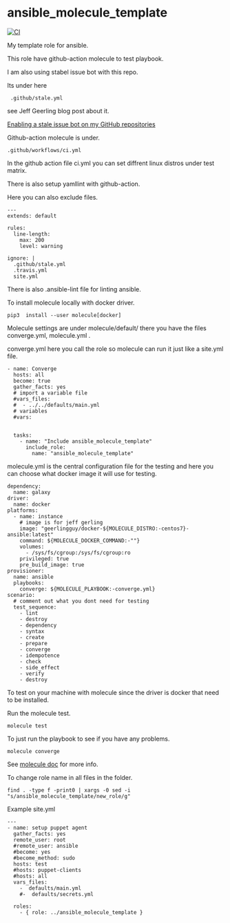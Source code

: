ansible_molecule_template
=========


[![CI](https://github.com/habbis/ansible_molecule_template/workflows/CI/badge.svg)](https://github.com/habbis/ansible_molecule_template/actions?query=workflow%3ACI)


My template role for ansible.

This role have github-action molecule to test playbook.

I am also using stabel issue bot with this repo.

Its under here

```
 .github/stale.yml

```

see Jeff Geerling blog post about it.

[Enabling a stale issue bot on my GitHub repositories](https://www.jeffgeerling.com/blog/2020/enabling-stale-issue-bot-on-my-github-repositories)

Github-action molecule is under.

```
.github/workflows/ci.yml

```
In the github action file ci.yml you
can set diffrent linux distros under test matrix.

There is also setup yamllint with github-action.

Here you can also exclude files.

```
---
extends: default

rules:
  line-length:
    max: 200
    level: warning

ignore: |
  .github/stale.yml
  .travis.yml
  site.yml

```

There is also .ansible-lint file for linting ansible.

To install molecule locally with docker driver.

```
pip3  install --user molecule[docker]

```

Molecule settings are under molecule/default/
there you have the files converge.yml, molecule.yml .

converge.yml here you call the role so molecule can run it 
just like a site.yml file.

```
- name: Converge
  hosts: all
  become: true
  gather_facts: yes
  # import a variable file
  #vars_files:
  #  - ../../defaults/main.yml
  # variables
  #vars:


  tasks:
    - name: "Include ansible_molecule_template"
      include_role:
        name: "ansible_molecule_template"
```

molecule.yml is the central configuration file for the testing and
here you can choose what docker image it will use for testing.

```
dependency:
  name: galaxy
driver:
  name: docker
platforms:
  - name: instance
    # image is for jeff gerling
    image: "geerlingguy/docker-${MOLECULE_DISTRO:-centos7}-ansible:latest"
    command: ${MOLECULE_DOCKER_COMMAND:-""}
    volumes:
      - /sys/fs/cgroup:/sys/fs/cgroup:ro
    privileged: true
    pre_build_image: true
provisioner:
  name: ansible
  playbooks:
    converge: ${MOLECULE_PLAYBOOK:-converge.yml}
scenario:
  # comment out what you dont need for testing
  test_sequence:
    - lint
    - destroy
    - dependency
    - syntax
    - create
    - prepare
    - converge
    - idempotence
    - check
    - side_effect
    - verify
    - destroy
```

To test on your machine with molecule since the driver is docker 
that need to be installed.

Run the molecule test.

```
molecule test
```

To just run the playbook to see if you have any problems.

```
molecule converge
```

See [molecule doc](https://molecule.readthedocs.io/en/latest/getting-started.html) for more info.


To change role name in all files in the folder.

```
find . -type f -print0 | xargs -0 sed -i "s/ansible_molecule_template/new_role/g"

```

Example site.yml

```
---
- name: setup puppet agent
  gather_facts: yes
  remote_user: root
  #remote_user: ansible
  #become: yes
  #become_method: sudo
  hosts: test
  #hosts: puppet-clients
  #hosts: all
  vars_files:
    -  defaults/main.yml
    #-  defaults/secrets.yml

  roles:
    - { role: ../ansible_molecule_template }
```
